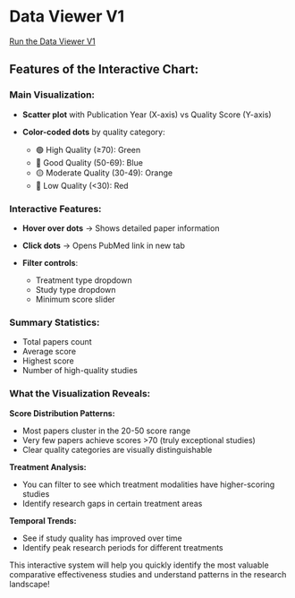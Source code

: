 # Data Viewer V1

[Run the Data Viewer V1](./main.html)

## Features of the Interactive Chart:

### **Main Visualization:**

-   **Scatter plot** with Publication Year (X-axis) vs Quality Score (Y-axis)
-   **Color-coded dots** by quality category:

    -   🟢 High Quality (≥70): Green
    -   🔵 Good Quality (50-69): Blue
    -   🟡 Moderate Quality (30-49): Orange
    -   🔴 Low Quality (<30): Red

### **Interactive Features:**

-   **Hover over dots** → Shows detailed paper information
-   **Click dots** → Opens PubMed link in new tab
-   **Filter controls**:

    -   Treatment type dropdown
    -   Study type dropdown
    -   Minimum score slider

### **Summary Statistics:**

-   Total papers count
-   Average score
-   Highest score
-   Number of high-quality studies

### **What the Visualization Reveals:**

**Score Distribution Patterns:**

-   Most papers cluster in the 20-50 score range
-   Very few papers achieve scores >70 (truly exceptional studies)
-   Clear quality categories are visually distinguishable

**Treatment Analysis:**

-   You can filter to see which treatment modalities have higher-scoring studies
-   Identify research gaps in certain treatment areas

**Temporal Trends:**

-   See if study quality has improved over time
-   Identify peak research periods for different treatments

This interactive system will help you quickly identify the most valuable comparative effectiveness studies and understand patterns in the research landscape!
